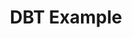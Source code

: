 ---
title: DBT Example
weight: 1
variants: +flyte -serverless -byoc -selfmanaged
layout: py_example
example_file: /external/unionai-examples/flyte-integrations/flytekit-plugins/dbt_plugin/dbt_plugin/dbt_example.py
---